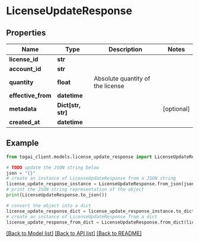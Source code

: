 # LicenseUpdateResponse


## Properties

Name | Type | Description | Notes
------------ | ------------- | ------------- | -------------
**license_id** | **str** |  | 
**account_id** | **str** |  | 
**quantity** | **float** | Absolute quantity of the license | 
**effective_from** | **datetime** |  | 
**metadata** | **Dict[str, str]** |  | [optional] 
**created_at** | **datetime** |  | 

## Example

```python
from togai_client.models.license_update_response import LicenseUpdateResponse

# TODO update the JSON string below
json = "{}"
# create an instance of LicenseUpdateResponse from a JSON string
license_update_response_instance = LicenseUpdateResponse.from_json(json)
# print the JSON string representation of the object
print(LicenseUpdateResponse.to_json())

# convert the object into a dict
license_update_response_dict = license_update_response_instance.to_dict()
# create an instance of LicenseUpdateResponse from a dict
license_update_response_from_dict = LicenseUpdateResponse.from_dict(license_update_response_dict)
```
[[Back to Model list]](../README.md#documentation-for-models) [[Back to API list]](../README.md#documentation-for-api-endpoints) [[Back to README]](../README.md)


